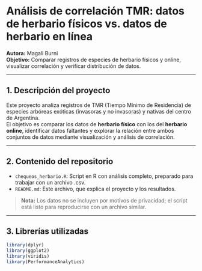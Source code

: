 # Análisis de correlación TMR: datos de herbario físicos vs. datos de herbario en línea

**Autora:** Magali Burni  
**Objetivo:** Comparar registros de especies de herbario físicos y online, visualizar correlación y verificar distribución de datos.

---

## 1. Descripción del proyecto
Este proyecto analiza registros de TMR (Tiempo Mínimo de Residencia) de especies arbóreas exóticas (invasoras y no invasoras) y nativas del centro de Argentina.  
El objetivo es comparar los datos de **herbario físico** con los del **herbario online**, identificar datos faltantes y explorar la relación entre ambos conjuntos de datos mediante visualización y análisis de correlación.

---

## 2. Contenido del repositorio
- `chequeos_herbario.R`: Script en R con análisis completo, preparado para trabajar con un archivo .csv.  
- `README.md`: Este archivo, que explica el proyecto y los resultados.

> **Nota:** Los datos no se incluyen por motivos de privacidad; el script está listo para reproducirse con un archivo similar.

---

## 3. Librerías utilizadas
```r
library(dplyr)
library(ggplot2)
library(viridis)
library(PerformanceAnalytics)
